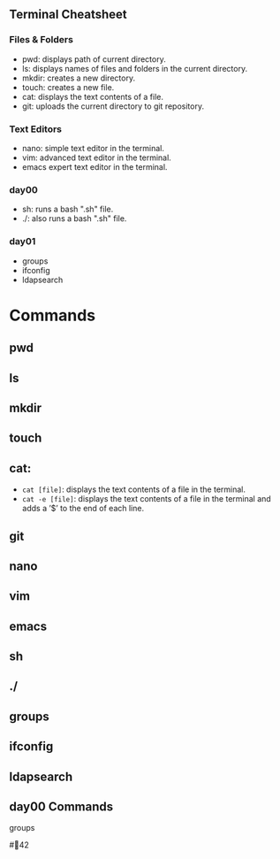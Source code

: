 ## Terminal Cheatsheet
### Files & Folders
* pwd: displays path of current directory.
* ls: displays names of files and folders in the current directory.
* mkdir: creates a new directory.
* touch: creates a new file.
* cat: displays the text contents of a file.
* git: uploads the current directory to git repository.

### Text Editors
* nano: simple text editor in the terminal.
* vim: advanced text editor in the terminal.
* emacs expert text editor in the terminal.

### day00
* sh: runs a bash ".sh" file.
* ./: also runs a bash ".sh" file.

### day01
* groups
* ifconfig
* ldapsearch

# Commands
## pwd
## ls
## mkdir
## touch
## cat:
* `cat [file]`: displays the text contents of a file in the terminal.
* `cat -e [file]`: displays the text contents of a file in the terminal and adds a ’$’ to the end of each line.
## git
## nano
## vim
## emacs
## sh
## ./
## groups
## ifconfig
## ldapsearch



## day00 Commands

 groups

#🌴42
